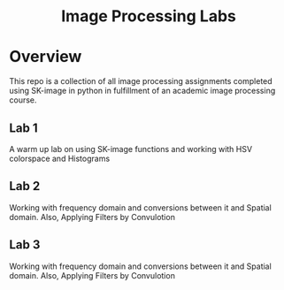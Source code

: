<h1 align="center">
  Image Processing Labs
</h1>

# Overview

This repo is a collection of all image processing assignments completed using SK-image in python in fulfillment of an academic image processing course.

## Lab 1

A warm up lab on using SK-image functions and working with HSV colorspace and Histograms

## Lab 2

Working with frequency domain and conversions between it and Spatial domain. Also, Applying Filters by Convulotion

## Lab 3

Working with frequency domain and conversions between it and Spatial domain. Also, Applying Filters by Convulotion

